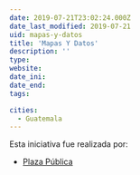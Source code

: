 ```yaml
---
date: 2019-07-21T23:02:24.000Z
date_last_modified: 2019-07-21
uid: mapas-y-datos
title: 'Mapas Y Datos'
description: ''
type: 
website: 
date_ini: 
date_end: 
tags:

cities: 
  - Guatemala
---
```


Esta iniciativa fue realizada por:

- [Plaza Pública](/organizaciones/plaza-publica)
